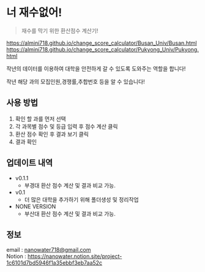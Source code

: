# 너 재수없어!
> 재수를 막기 위한 환산점수 계산기!

https://almini718.github.io/change_score_calculator/Busan_Univ/Busan.html
https://almini718.github.io/change_score_calculator/Pukyong_Univ/Pukyong.html


작년의 데이터를 이용하여 대학을 안전하게 갈 수 있도록 도와주는 역할을 합니다!

작년 해당 과의 모집인원,경쟁률,추합번호 등을 알 수 있습니다!

## 사용 방법

1. 확인 할 과를 먼저 선택
2. 각 과목별 점수 및 등급 입력 후 점수 계산 클릭
3. 환산 점수 확인 후 결과 보기 클릭
4. 결과 확인

## 업데이트 내역
* v0.1.1
    * 부경대 환산 점수 계산 및 결과 비교 가능.
* v0.1
    * 더 많은 대학을 추가하기 위해 폴더생성 및 정리작업
* NONE VERSION
    * 부산대 환산 점수 계산 및 결과 비교 가능.

## 정보

email : nanowater718@gmail.com <br>
Notion : https://nanowater.notion.site/project-1c6101d7bd5946f1a35ebbf3eb7aa52c

<!-- Markdown link & img dfn's -->

